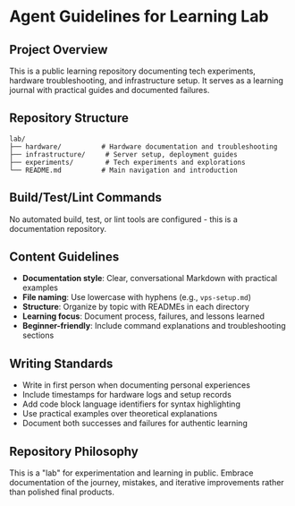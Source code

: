 # Agent Guidelines for Learning Lab

## Project Overview
This is a public learning repository documenting tech experiments, hardware troubleshooting, and infrastructure setup. It serves as a learning journal with practical guides and documented failures.

## Repository Structure
```
lab/
├── hardware/          # Hardware documentation and troubleshooting
├── infrastructure/     # Server setup, deployment guides  
├── experiments/        # Tech experiments and explorations
└── README.md          # Main navigation and introduction
```

## Build/Test/Lint Commands
No automated build, test, or lint tools are configured - this is a documentation repository.

## Content Guidelines
- **Documentation style**: Clear, conversational Markdown with practical examples
- **File naming**: Use lowercase with hyphens (e.g., `vps-setup.md`)
- **Structure**: Organize by topic with READMEs in each directory
- **Learning focus**: Document process, failures, and lessons learned
- **Beginner-friendly**: Include command explanations and troubleshooting sections

## Writing Standards
- Write in first person when documenting personal experiences
- Include timestamps for hardware logs and setup records  
- Add code block language identifiers for syntax highlighting
- Use practical examples over theoretical explanations
- Document both successes and failures for authentic learning

## Repository Philosophy
This is a "lab" for experimentation and learning in public. Embrace documentation of the journey, mistakes, and iterative improvements rather than polished final products.